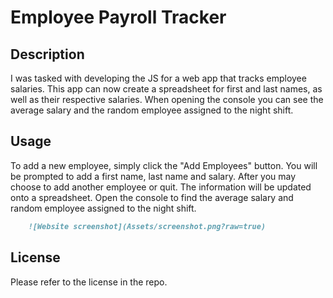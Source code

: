 # Employee Payroll Tracker

## Description

I was tasked with developing the JS for a web app that tracks employee salaries. This app can now create a spreadsheet for first and last names, as well as their respective salaries. When opening the console you can see the average salary and the random employee assigned to the night shift.

## Usage

To add a new employee, simply click the "Add Employees" button. You will be prompted to add a first name, last name and salary. After you may choose to add another employee or quit. The information will be updated onto a spreadsheet. Open the console to find the average salary and random employee assigned to the night shift.
```md
    ![Website screenshot](Assets/screenshot.png?raw=true)
```

## License

Please refer to the license in the repo.
